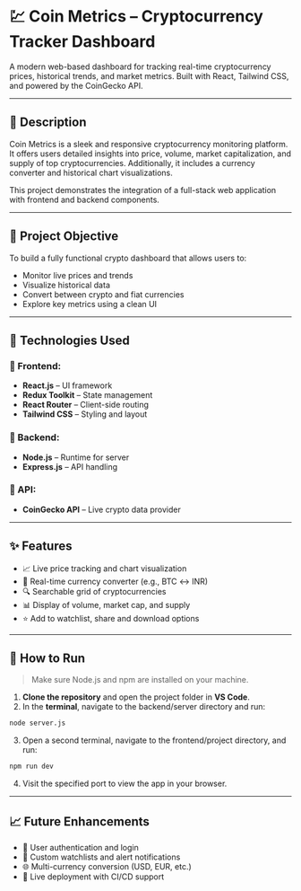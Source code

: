# 💹 Coin Metrics – Cryptocurrency Tracker Dashboard

A modern web-based dashboard for tracking real-time cryptocurrency prices, historical trends, and market metrics. Built with React, Tailwind CSS, and powered by the CoinGecko API.

---

## 📖 Description

Coin Metrics is a sleek and responsive cryptocurrency monitoring platform. It offers users detailed insights into price, volume, market capitalization, and supply of top cryptocurrencies. Additionally, it includes a currency converter and historical chart visualizations.

This project demonstrates the integration of a full-stack web application with frontend and backend components.

---

## 🎯 Project Objective

To build a fully functional crypto dashboard that allows users to:
- Monitor live prices and trends
- Visualize historical data
- Convert between crypto and fiat currencies
- Explore key metrics using a clean UI

---

## 🔧 Technologies Used

### 🔹 Frontend:
- **React.js** – UI framework
- **Redux Toolkit** – State management
- **React Router** – Client-side routing
- **Tailwind CSS** – Styling and layout

### 🔹 Backend:
- **Node.js** – Runtime for server
- **Express.js** – API handling

### 🔹 API:
- **CoinGecko API** – Live crypto data provider

---

## ✨ Features

- 📈 Live price tracking and chart visualization
- 🔄 Real-time currency converter (e.g., BTC ↔ INR)
- 🔍 Searchable grid of cryptocurrencies
- 📊 Display of volume, market cap, and supply
- ⭐ Add to watchlist, share and download options

---

## 🚀 How to Run

> Make sure Node.js and npm are installed on your machine.

1. **Clone the repository** and open the project folder in **VS Code**.
2. In the **terminal**, navigate to the backend/server directory and run:
  ```bash
  node server.js
  ```
3. Open a second terminal, navigate to the frontend/project directory, and run:
  ```bash
  npm run dev
  ```
4. Visit the specified port to view the app in your browser.

---

## 📈 Future Enhancements

- 🔐 User authentication and login
- 📝 Custom watchlists and alert notifications
- 🌐 Multi-currency conversion (USD, EUR, etc.)
- 🚀 Live deployment with CI/CD support

